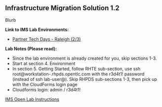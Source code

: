
Infrastructure Migration Solution 1.2
---------------------------------------------------------------------

Blurb

**Link to IMS Lab Environments:**
- [Partner Tech Days - Raleigh (2/3)](https://example.com)

**Lab Notes (Please read):**
- Since the lab environment is already created for you, skip sections 1-3. 
- Start at section 4. Environment
- In section 5. Getting Started, follow RHTE sub-section, use ssh root@workstation-<YOUR GUID>.rhpds.opentlc.com with the r3d4t1! password (instead of ssh lab-user@). Skip RHPDS sub-sections 1-3, then pick up with the CloudForms login page
- Cloudforms login: admin / r3d4t1!

[IMS Open Lab Instructions](https://github.com/RedHatDemos/RHS-Infrastructure_Migration/blob/ims_1.2/doc/lab1.adoc) 




